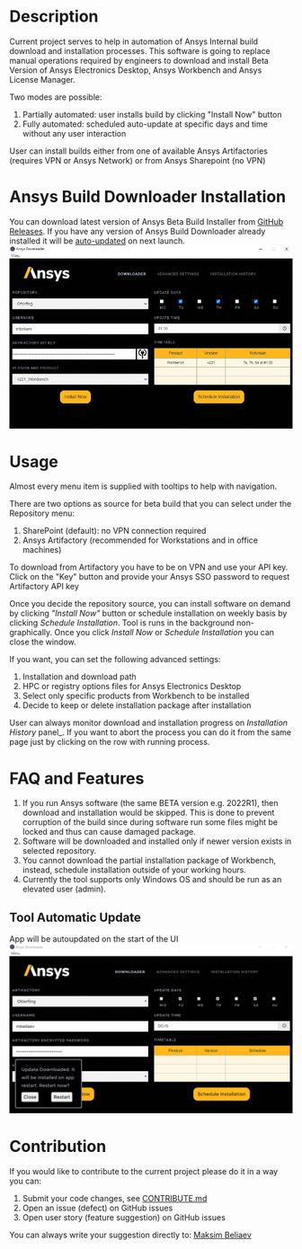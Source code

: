 # Description 
Current project serves to help in automation of Ansys Internal build download and installation processes.
This software is going to replace manual operations required by engineers to download and install Beta Version of 
Ansys Electronics Desktop, Ansys Workbench and Ansys License Manager. 

Two modes are possible: 
1. Partially automated: user installs build by clicking "Install Now" button
2. Fully automated: scheduled auto-update at specific days and time without any user interaction

User can install builds either from one of available Ansys Artifactories (requires VPN or Ansys Network) or 
from Ansys Sharepoint (no VPN)

# Ansys Build Downloader Installation
You can download latest version of Ansys Beta Build Installer from 
[GitHub Releases](https://github.com/beliaev-maksim/beta_build_downloader/releases).
If you have any version of Ansys Build Downloader already installed it will be [auto-updated](#tool-autoupdate) on next 
launch.
![img](docs/images/ui.jpg)

# Usage
Almost every menu item is supplied with tooltips to help with navigation.

There are two options as source for beta build that you can select under the Repository menu:
1. SharePoint (default): no VPN connection required
2. Ansys Artifactory (recommended for Workstations and in office machines)

To download from Artifactory you have to be on VPN and use your API key. 
Click on the "Key" button and provide your Ansys SSO password to request Artifactory API key

Once you decide the repository source, you can install software on demand by clicking _"Install Now"_ button or 
schedule installation on weekly basis by clicking _Schedule Installation_. Tool is runs in the background non-graphically. 
Once you click _Install Now_ or _Schedule Installation_ you can close the window.

If you want, you can set the following advanced settings:
1. Installation and download path
2. HPC or registry options files for Ansys Electronics Desktop
3. Select only specific products from Workbench to be installed
4. Decide to keep or delete installation package after installation


User can always monitor download and installation progress on _Installation History_ panel_.
If you want to abort the process you can do it from the same page just by clicking on the row with running process.

# FAQ and Features
1. If you run Ansys software (the same BETA version e.g. 2022R1), then download and installation would be skipped. 
This is done to prevent corruption of the build since during software run some files might be locked and thus can 
cause damaged package. 
2. Software will be downloaded and installed only if newer version exists in selected repository.
3. You cannot download the partial installation package of Workbench, instead, schedule installation outside of your working hours.
4. Currently the tool supports only Windows OS and should be run as an elevated user (admin).


## Tool Automatic Update
 App will be autoupdated on the start of the UI
![img](docs/images/autoupdate.png)

# Contribution
If you would like to contribute to the current project please do it in a way you can:
1. Submit your code changes, see [CONTRIBUTE.md](docs/CONTRIBUTE.md)
2. Open an issue (defect) on GitHub issues
3. Open user story (feature suggestion) on GitHub issues

You can always write your suggestion directly to: [Maksim Beliaev](mailto:maksim.beliaev@ansys.com)
